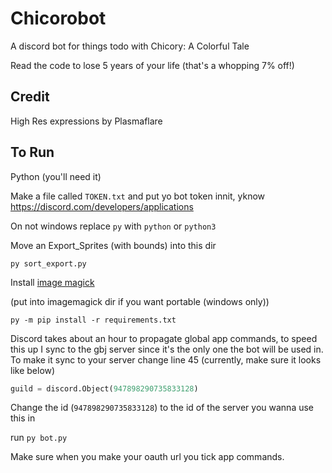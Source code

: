 # Chicorobot

A discord bot for things todo with Chicory: A Colorful Tale

Read the code to lose 5 years of your life (that's a whopping 7% off!)

## Credit

High Res expressions by Plasmaflare

## To Run

Python (you'll need it)

Make a file called `TOKEN.txt` and put yo bot token innit, yknow https://discord.com/developers/applications

On not windows replace `py` with `python` or `python3`

Move an Export_Sprites (with bounds) into this dir

`py sort_export.py`

Install [image magick](https://imagemagick.org/script/download.php)

(put into imagemagick dir if you want portable (windows only))

`py -m pip install -r requirements.txt`

Discord takes about an hour to propagate global app commands, to speed this up I sync to the gbj server since it's the only one the bot will be used in.
To make it sync to your server change line 45 (currently, make sure it looks like below)

```py
guild = discord.Object(947898290735833128)
```

Change the id (`947898290735833128`) to the id of the server you wanna use this in

run `py bot.py`

Make sure when you make your oauth url you tick app commands.

